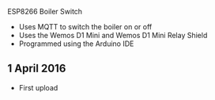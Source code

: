 ESP8266 Boiler Switch

* Uses MQTT to switch the boiler on or off
* Uses the Wemos D1 Mini and Wemos D1 Mini Relay Shield
* Programmed using the Arduino IDE

## 1 April 2016
* First upload

